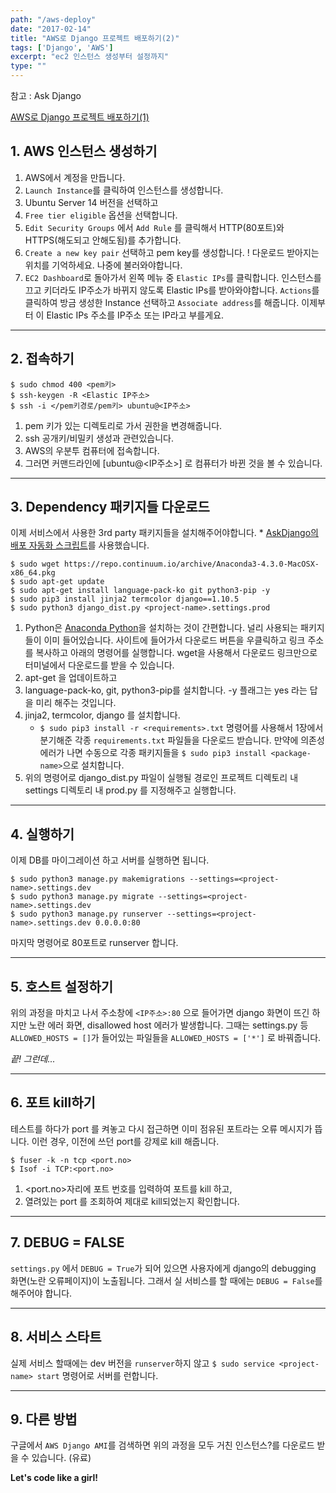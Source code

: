 ```yaml
---
path: "/aws-deploy"
date: "2017-02-14"
title: "AWS로 Django 프로젝트 배포하기(2)"
tags: ['Django', 'AWS']
excerpt: "ec2 인스턴스 생성부터 설정까지"
type: ""
---
```


참고 : Ask Django

[AWS로 Django 프로젝트 배포하기(1)](https://jyhwng.github.io/pythondjango/2017/02/14/django-settings-for-deploy.html)

## 1. AWS 인스턴스 생성하기

1. AWS에서 계정을 만듭니다.
2. `Launch Instance`를 클릭하여 인스턴스를 생성합니다.
3. Ubuntu Server 14 버전을 선택하고
4. `Free tier eligible` 옵션을 선택합니다.
5. `Edit Security Groups` 에서 `Add Rule` 를 클릭해서 HTTP(80포트)와 HTTPS(해도되고 안해도됨)를 추가합니다.
6. `Create a new key pair` 선택하고 pem key를 생성합니다. ! 다운로드 받아지는 위치를 기억하세요. 나중에 불러와야합니다.
7. `EC2 Dashboard`로 돌아가서 왼쪽 메뉴 중 `Elastic IPs`를 클릭합니다. 인스턴스를 끄고 키더라도 IP주소가 바뀌지 않도록 Elastic IPs를 받아와야합니다.  `Actions`를 클릭하여 방금 생성한 Instance 선택하고 `Associate address`를 해줍니다. 이제부터 이 Elastic IPs 주소를 IP주소 또는 IP라고 부를게요.

---

## 2. 접속하기

~~~
$ sudo chmod 400 <pem키>
$ ssh-keygen -R <Elastic IP주소>
$ ssh -i </pem키경로/pem키> ubuntu@<IP주소>
~~~

1. pem 키가 있는 디렉토리로 가서 권한을 변경해줍니다.
2. ssh 공개키/비밀키 생성과 관련있습니다.
3. AWS의 우분투 컴퓨터에 접속합니다.
4. 그러면 커맨드라인에 [ubuntu@<IP주소>] 로 컴퓨터가 바뀐 것을 볼 수 있습니다.

---

## 3. Dependency 패키지들 다운로드

이제 서비스에서 사용한 3rd party 패키지들을 설치해주어야합니다. * [AskDjango의 배포 자동화 스크립트](https://gist.github.com/allieus/b8186b6ed53cbe1e8564)를 사용했습니다.

~~~
$ sudo wget https://repo.continuum.io/archive/Anaconda3-4.3.0-MacOSX-x86_64.pkg
$ sudo apt-get update
$ sudo apt-get install language-pack-ko git python3-pip -y
$ sudo pip3 install jinja2 termcolor django==1.10.5
$ sudo python3 django_dist.py <project-name>.settings.prod
~~~

1. Python은 [Anaconda Python](https://www.continuum.io/downloads)을 설치하는 것이 간편합니다. 널리 사용되는 패키지들이 이미 들어있습니다. 사이트에 들어가서 다운로드 버튼을 우클릭하고 링크 주소를 복사하고 아래의 명령어를 실행합니다. wget을 사용해서 다운로드 링크만으로 터미널에서 다운로드를 받을 수 있습니다.
2. apt-get 을 업데이트하고
3. language-pack-ko, git, python3-pip를 설치합니다. -y 플래그는 yes 라는 답을 미리 해주는 것입니다.
4. jinja2, termcolor, django 를 설치합니다.
    - `$ sudo pip3 install -r <requirements>.txt` 명령어를 사용해서 1장에서 분기해준 각종 `requirements.txt` 파일들을 다운로드 받습니다. 만약에 의존성 에러가 나면 수동으로 각종 패키지들을 `$ sudo pip3 install <package-name>`으로 설치합니다.
5. 위의 명령어로 django_dist.py 파일이 실행될 경로인 프로젝트 디렉토리 내 settings 디렉토리 내 prod.py 를 지정해주고 실행합니다.

---

## 4. 실행하기
이제 DB를 마이그레이션 하고 서버를 실행하면 됩니다.

~~~
$ sudo python3 manage.py makemigrations --settings=<project-name>.settings.dev
$ sudo python3 manage.py migrate --settings=<project-name>.settings.dev
$ sudo python3 manage.py runserver --settings=<project-name>.settings.dev 0.0.0.0:80
~~~

마지막 명령어로 80포트로 runserver 합니다.

---

## 5. 호스트 설정하기
위의 과정을 마치고 나서 주소창에 `<IP주소>:80` 으로 들어가면 django 화면이 뜨긴 하지만 노란 에러 화면, disallowed host 에러가 발생합니다. 그때는 settings.py 등 `ALLOWED_HOSTS = []`가 들어있는 파일들을 `ALLOWED_HOSTS = ['*']` 로 바꿔줍니다.

_끝! 그런데..._

---

## 6. 포트 kill하기
테스트를 하다가 port 를 켜놓고 다시 접근하면 이미 점유된 포트라는 오류 메시지가 뜹니다. 이런 경우, 이전에 쓰던 port를 강제로 kill 해줍니다.

~~~
$ fuser -k -n tcp <port.no>
$ Isof -i TCP:<port.no>
~~~

1. <port.no>자리에 포트 번호를 입력하여 포트를 kill 하고,
2. 열려있는 port 를 조회하여 제대로 kill되었는지 확인합니다.

---

## 7. DEBUG = FALSE
`settings.py` 에서 `DEBUG = True`가 되어 있으면 사용자에게 django의 debugging 화면(노란 오류페이지)이 노출됩니다. 그래서 실 서비스를 할 때에는 `DEBUG = False`를 해주어야 합니다.

---

## 8. 서비스 스타트
실제 서비스 할때에는 dev 버전을 `runserver`하지 않고 `$ sudo service <project-name> start` 명령어로 서버를 런합니다.

---

## 9. 다른 방법
구글에서 `AWS Django AMI`를 검색하면 위의 과정을 모두 거친 인스턴스?를 다운로드 받을 수 있습니다. (유료)

__Let's code like a girl!__
